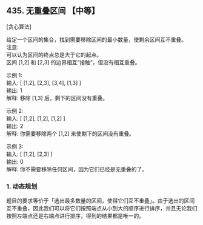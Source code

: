 ## 435. 无重叠区间 【中等】       
[贪心算法]     

给定一个区间的集合，找到需要移除区间的最小数量，使剩余区间互不重叠。      
注意:      
可以认为区间的终点总是大于它的起点。     
区间 [1,2] 和 [2,3] 的边界相互“接触”，但没有相互重叠。       

示例 1:    
输入: [ [1,2], [2,3], [3,4], [1,3] ]      
输出: 1     
解释: 移除 [1,3] 后，剩下的区间没有重叠。      

示例 2:     
输入: [ [1,2], [1,2], [1,2] ]      
输出: 2     
解释: 你需要移除两个 [1,2] 来使剩下的区间没有重叠。      

示例 3:    
输入: [ [1,2], [2,3] ]     
输出: 0     
解释: 你不需要移除任何区间，因为它们已经是无重叠的了。      

### 1. 动态规划      
题目的要求等价于「选出最多数量的区间，使得它们互不重叠」。由于选出的区间互不重叠，因此我们可以将它们按照端点从小到大的顺序进行排序，并且无论我们按照左端点还是右端点进行排序，得到的结果都是唯一的。      

































